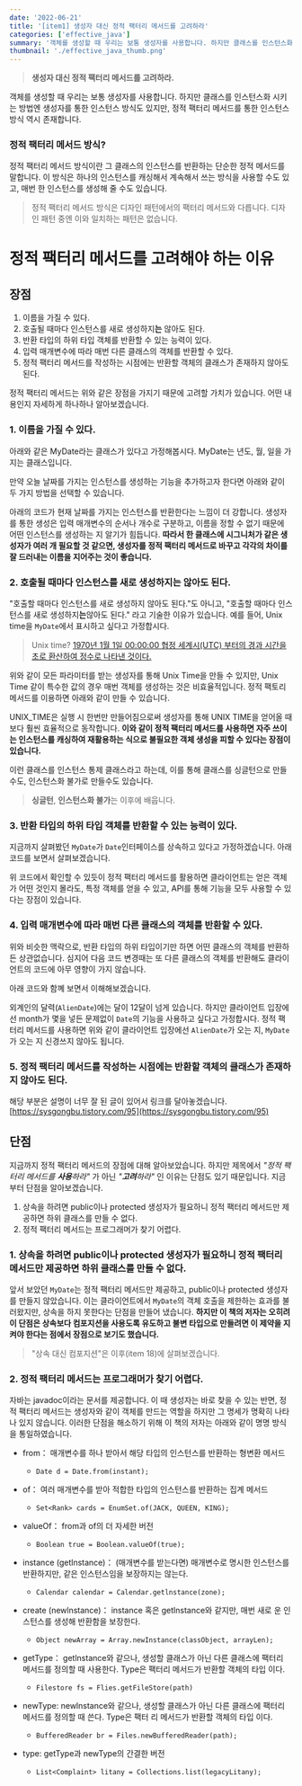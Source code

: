 ```yaml
---
date: '2022-06-21'
title: '[item1] 생성자 대신 정적 팩터리 메서드를 고려하라'
categories: ['effective_java']
summary: '객체를 생성할 때 우리는 보통 생성자를 사용합니다. 하지만 클래스를 인스턴스화 시키는 방법엔 생성자를 통한 인스턴스 방식도 있지만, 정적 팩터리 메서드를 통한 인스턴스 방식 역시 존재합니다.'
thumbnail: './effective_java_thumb.png'
---
```


> **생성자 대신 정적 팩터리 메서드를 고려하라.**

객체를 생성할 때 우리는 보통 생성자를 사용합니다. 하지만 클래스를 인스턴스화 시키는 방법엔 생성자를 통한 인스턴스 방식도 있지만, 정적 팩터리 메서드를 통한 인스턴스 방식 역시 존재합니다. 

### 정적 팩터리 메서드 방식?
정적 팩터리 메서드 방식이란 그 클래스의 인스턴스를 반환하는 단순한 정적 메서드를 말합니다. 이 방식은 하나의 인스턴스를 캐싱해서 계속해서 쓰는 방식을 사용할 수도 있고, 매번 한 인스턴스를 생성해 줄 수도 있습니다.
> 정적 팩터리 메서드 방식은 디자인 패턴에서의 팩터리 메서드와 다릅니다. 디자인 패턴 중엔 이와 일치하는 패턴은 없습니다.

# 정적 팩터리 메서드를 고려해야 하는 이유
## 장점
1. 이름을 가질 수 있다.
2. 호출될 때마다 인스턴스를 새로 생성하지**는** 않아도 된다.
3. 반환 타입의 하위 타입 객체를 반환할 수 있는 능력이 있다.
4. 입력 매개변수에 따라 매번 다른 클래스의 객체를 반환할 수 있다.
5. 정적 팩터리 메서드를 작성하는 시점에는 반환할 객체의 클래스가 존재하지 않아도 된다.

정적 팩터리 메서드는 위와 같은 장점을 가지기 때문에 고려할 가치가 있습니다. 어떤 내용인지 자세하게 하나하나 알아보겠습니다.
### 1. 이름을 가질 수 있다.
아래와 같은 MyDate라는 클래스가 있다고 가정해봅시다. MyDate는 년도, 월, 일을 가지는 클래스입니다.

<script src="https://gist.github.com/gusah009/24261963719e68ec6c0aa8af17685194.js"></script>

만약 오늘 날짜를 가지는 인스턴스를 생성하는 기능을 추가하고자 한다면 아래와 같이 두 가지 방법을 선택할 수 있습니다.
<script src="https://gist.github.com/gusah009/2bd5191e5724a5d0c1269da53b67643c.js"></script>

<script src="https://gist.github.com/gusah009/604cb7335f0bc6b351073cb2ecfcf1cf.js"></script>

아래의 코드가 현재 날짜를 가지는 인스턴스를 반환한다는 느낌이 더 강합니다. 생성자를 통한 생성은 입력 매개변수의 순서나 개수로 구분하고, 이름을 정할 수 없기 때문에 어떤 인스턴스를 생성하는 지 알기가 힘듭니다. **따라서 한 클래스에 시그니처가 같은 생성자가 여러 개 필요할 것 같으면, 생성자를 정적 팩터리 메서드로 바꾸고 각각의 차이를 잘 드러내는 이름을 지어주는 것이 좋습니다.**

### 2. 호출될 때마다 인스턴스를 새로 생성하지는 않아도 된다.
"호출할 때마다 인스턴스를 새로 생성하지 않아도 된다."도 아니고, "호출할 때마다 인스턴스를 새로 생성하지**는**않아도 된다." 라고 기술한 이유가 있습니다.
예를 들어, Unix time을 `MyDate`에서 표시하고 싶다고 가정합시다.
> Unix time?
> [1970년 1월 1일 00:00:00 협정 세계시(UTC) 부터의 경과 시간을 초로 환산하여 정수로 나타낸 것이다.](https://ko.wikipedia.org/wiki/%EC%9C%A0%EB%8B%89%EC%8A%A4_%EC%8B%9C%EA%B0%84)

<script src="https://gist.github.com/gusah009/d1f4f794a7b014189750c680440a111f.js"></script>
위와 같이 모든 파라미터를 받는 생성자를 통해 Unix Time을 만들 수 있지만, Unix Time 같이 특수한 값의 경우 매번 객체를 생성하는 것은 비효율적입니다. 정적 팩토리 메서드를 이용하면 아래와 같이 만들 수 있습니다.
<script src="https://gist.github.com/gusah009/5c63bc76270b969c7ad1ca7808b35c54.js"></script>

UNIX_TIME은 실행 시 한번만 만들어짐으로써 생성자를 통해 UNIX TIME을 얻어올 때보다 훨씬 효율적으로 동작합니다.
**이와 같이 정적 팩터리 메서드를 사용하면 자주 쓰이는 인스턴스를 캐싱하여 재활용하는 식으로 불필요한 객체 생성을 피할 수 있다는 장점이 있습니다.**

이런 클래스를 인스턴스 통제 클래스라고 하는데, 이를 통해 클래스를 싱글턴으로 만들 수도, 인스턴스화 불가로 만들수도 있습니다.
> **싱글턴**, **인스턴스화 불가**는 이후에 배웁니다.

### 3. 반환 타입의 하위 타입 객체를 반환할 수 있는 능력이 있다.
지금까지 살펴봤던 `MyDate`가 `Date`인터페이스를 상속하고 있다고 가정하겠습니다. 아래 코드를 보면서 살펴보겠습니다.
<script src="https://gist.github.com/gusah009/8e6ef462a55aea1f77ed6a3e78ee56cd.js"></script>
위 코드에서 확인할 수 있듯이 정적 팩터리 메서드를 활용하면 클라이언트는 얻은 객체가 어떤 것인지 몰라도, 특정 객체를 얻을 수 있고, API를 통해 기능을 모두 사용할 수 있다는 장점이 있습니다.

### 4. 입력 매개변수에 따라 매번 다른 클래스의 객체를 반환할 수 있다.
위와 비슷한 맥락으로, 반환 타입의 하위 타입이기만 하면 어떤 클래스의 객체를 반환하든 상관없습니다. 심지어 다음 코드 변경때는 또 다른 클래스의 객체를 반환해도 클라이언트의 코드에 아무 영향이 가지 않습니다.

아래 코드와 함꼐 보면서 이해해보겠습니다.
<script src="https://gist.github.com/gusah009/d3fd79cb88ba521e8c3e92acb18f380c.js"></script>
외계인의 달력(`AlienDate`)에는 달이 12달이 넘게 있습니다. 하지만 클라이언트 입장에선 month가 몇을 넣든 문제없이 `Date`의 기능을 사용하고 싶다고 가정합시다. 정적 팩터리 메서드를 사용하면 위와 같이 클라이언트 입장에선 `AlienDate`가 오는 지, `MyDate`가 오는 지 신경쓰지 않아도 됩니다.

### 5. 정적 팩터리 메서드를 작성하는 시점에는 반환할 객체의 클래스가 존재하지 않아도 된다.
해당 부분은 설명이 너무 잘 된 글이 있어서 링크를 달아놓겠습니다.
[https://sysgongbu.tistory.com/95](https://sysgongbu.tistory.com/95)

## 단점
지금까지 정적 팩터리 메서드의 장점에 대해 알아보았습니다. 하지만 제목에서 *"정적 팩터리 메서드를 **사용**하라"* 가 아닌 *"**고려**하라"* 인 이유는 단점도 있기 때문입니다. 지금부터 단점을 알아보겠습니다.
1. 상속을 하려면 public이나 protected 생성자가 필요하니 정적 팩터리 메서드만 제공하면 하위 클래스를 만들 수 없다.
2. 정적 팩터리 메서드는 프로그래머가 찾기 어렵다.

### 1. 상속을 하려면 public이나 protected 생성자가 필요하니 정적 팩터리 메서드만 제공하면 하위 클래스를 만들 수 없다.
앞서 보았던 `MyDate`는 정적 팩터리 메서드만 제공하고, public이나 protected 생성자를 만들지 않았습니다. 이는 클라이언트에서 `MyDate`의 객체 호출을 제한하는 효과를 불러왔지만, 상속을 하지 못한다는 단점을 만들어 냈습니다. **하지만 이 책의 저자는 오히려 이 단점은 상속보다 컴포지션을 사용도록 유도하고 불변 타입으로 만들려면 이 제약을 지켜야 한다는 점에서 장점으로 보기도 했습니다.**
> "상속 대신 컴포지션"은 이후(item 18)에 살펴보겠습니다.

### 2. 정적 팩터리 메서드는 프로그래머가 찾기 어렵다.
자바는 javadoc이라는 문서를 제공합니다. 이 때 생성자는 바로 찾을 수 있는 반면, 정적 팩터리 메서드는 생성자와 같이 객체를 만드는 역할을 하지만 그 명세가 명확히 나타나 있지 않습니다. 이러한 단점을 해소하기 위해 이 책의 저자는 아래와 같이 명명 방식을 통일하였습니다.

- from： 매개변수를 하나 받아서 해당 타입의 인스턴스를 반환하는 형변환 메서드
  - `Date d = Date.from(instant);`

- of： 여러 매개변수를 받아 적합한 타입의 인스턴스를 반환하는 집계 메서드
  - `Set<Rank> cards = EnumSet.of(JACK, QUEEN, KING);`

- valueOf： from과 of의 더 자세한 버전
  - `Boolean true = Boolean.valueOf(true);`

- instance (getlnstance)： (매개변수를 받는다면) 매개변수로 명시한 인스턴스를 반환하지만, 같은 인스턴스임을 보장하지는 않는다.
  - `Calendar calendar = Calendar.getlnstance(zone);`

- create (newlnstance)： instance 혹은 getlnstance와 같지만, 매번 새로 운 인스턴스를 생성해 반환함을 보장한다.
  - `Object newArray = Array.newInstance(classObject, arrayLen);`

- getType： getlnstance와 같으나, 생성할 클래스가 아닌 다른 클래스에 팩터리 메서드를 정의할 때 사용한다. Type은 팩터리 메서드가 반환할 객체의 타입 이다.
  - `Filestore fs = Flies.getFileStore(path)`

- newType: newlnstance와 같으나, 생성할 클래스가 아닌 다른 클래스에 팩터리 메서드를 정의할 때 쓴다. Type은 팩터 리 메서드가 반환할 객체의 타입 이다.
  - `BufferedReader br = Files.newBufferedReader(path);`
  
- type: getType과 newType의 간결한 버전
  - `List<Complaint> litany = Collections.list(legacyLitany);`
